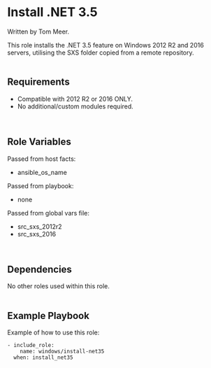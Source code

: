 Install .NET 3.5
================

Written by Tom Meer.

This role installs the .NET 3.5 feature on Windows 2012 R2 and 2016 servers, utilising the SXS folder copied from a remote repository.
<br/><br/>

Requirements
------------

- Compatible with 2012 R2 or 2016 ONLY.
- No additional/custom modules required.
<br/>

Role Variables
--------------

Passed from host facts:
- ansible_os_name

Passed from playbook:
- none

Passed from global vars file:
- src_sxs_2012r2
- src_sxs_2016
<br/>

Dependencies
------------

No other roles used within this role.
<br/><br/>

Example Playbook
----------------

Example of how to use this role:

    - include_role:
        name: windows/install-net35
      when: install_net35

